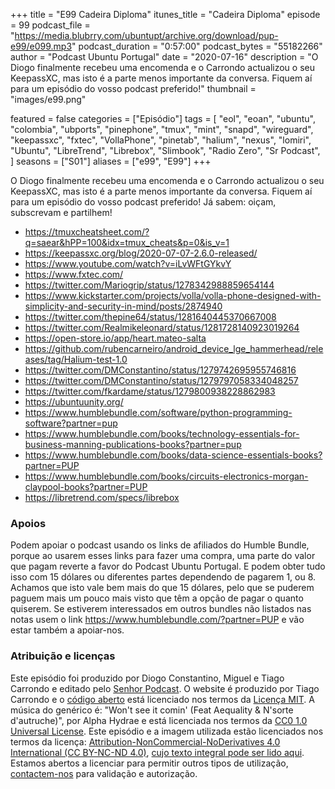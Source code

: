 +++
title = "E99 Cadeira Diploma"
itunes_title = "Cadeira Diploma"
episode = 99
podcast_file = "https://media.blubrry.com/ubuntupt/archive.org/download/pup-e99/e099.mp3"
podcast_duration = "0:57:00"
podcast_bytes = "55182266"
author = "Podcast Ubuntu Portugal"
date = "2020-07-16"
description = "O Diogo finalmente recebeu uma encomenda e o Carrondo actualizou o seu KeepassXC, mas isto é a parte menos importante da conversa. Fiquem aí para um episódio do vosso podcast preferido!"
thumbnail = "images/e99.png"

featured = false
categories = ["Episódio"]
tags = [
  "eol",
  "eoan",
  "ubuntu",
  "colombia",
  "ubports",
  "pinephone",
  "tmux",
  "mint",
  "snapd",
  "wireguard",
  "keepassxc",
  "fxtec",
  "VollaPhone",
  "pinetab",
  "halium",
  "nexus",
  "lomiri",
  "Ubuntu",
  "LibreTrend",
  "Librebox",
  "Slimbook",
  "Radio Zero",
  "Sr Podcast",
]
seasons = ["S01"]
aliases = ["e99", "E99"]
+++

O Diogo finalmente recebeu uma encomenda e o Carrondo actualizou o seu KeepassXC, mas isto é a parte menos importante da conversa. Fiquem aí para um episódio do vosso podcast preferido!
Já sabem: oiçam, subscrevam e partilhem!

* https://tmuxcheatsheet.com/?q=saear&hPP=100&idx=tmux_cheats&p=0&is_v=1
* https://keepassxc.org/blog/2020-07-07-2.6.0-released/
* https://www.youtube.com/watch?v=iLvWFtGYkvY
* https://www.fxtec.com/
* https://twitter.com/Mariogrip/status/1278342988859654144
* https://www.kickstarter.com/projects/volla/volla-phone-designed-with-simplicity-and-security-in-mind/posts/2874940
* https://twitter.com/thepine64/status/1281640445370667008
* https://twitter.com/Realmikeleonard/status/1281728140923019264
* https://open-store.io/app/heart.mateo-salta
* https://github.com/rubencarneiro/android_device_lge_hammerhead/releases/tag/Halium-test-1.0
* https://twitter.com/DMConstantino/status/1279742695955746816
* https://twitter.com/DMConstantino/status/1279797058334048257
* https://twitter.com/fkardame/status/1279800938228862983
* https://ubuntuunity.org/
* https://www.humblebundle.com/software/python-programming-software?partner=pup
* https://www.humblebundle.com/books/technology-essentials-for-business-manning-publications-books?partner=pup
* https://www.humblebundle.com/books/data-science-essentials-books?partner=PUP
* https://www.humblebundle.com/books/circuits-electronics-morgan-claypool-books?partner=PUP
* https://libretrend.com/specs/librebox


### Apoios
Podem apoiar o podcast usando os links de afiliados do Humble Bundle, porque ao usarem esses links para fazer uma compra, uma parte do valor que pagam reverte a favor do Podcast Ubuntu Portugal.
E podem obter tudo isso com 15 dólares ou diferentes partes dependendo de pagarem 1, ou 8.
Achamos que isto vale bem mais do que 15 dólares, pelo que se puderem paguem mais um pouco mais visto que têm a opção de pagar o quanto quiserem.
Se estiverem interessados em outros bundles não listados nas notas usem o link https://www.humblebundle.com/?partner=PUP e vão estar também a apoiar-nos.

### Atribuição e licenças
Este episódio foi produzido por Diogo Constantino, Miguel e Tiago Carrondo e editado pelo [Senhor Podcast](https://senhorpodcast.pt/).
O website é produzido por Tiago Carrondo e o [código aberto](https://gitlab.com/podcastubuntuportugal/website) está licenciado nos termos da [Licença MIT](https://gitlab.com/podcastubuntuportugal/website/main/LICENSE).
A música do genérico é: "Won't see it comin' (Feat Aequality & N'sorte d'autruche)", por Alpha Hydrae e está licenciada nos termos da [CC0 1.0 Universal License](https://creativecommons.org/publicdomain/zero/1.0/).
Este episódio e a imagem utilizada estão licenciados nos termos da licença: [Attribution-NonCommercial-NoDerivatives 4.0 International (CC BY-NC-ND 4.0)](https://creativecommons.org/licenses/by-nc-nd/4.0/), [cujo texto integral pode ser lido aqui](https://creativecommons.org/licenses/by-nc-nd/4.0/legalcode). Estamos abertos a licenciar para permitir outros tipos de utilização, [contactem-nos](https://podcastubuntuportugal.org/contactos) para validação e autorização.

